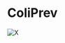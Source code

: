 # ColiPrev

![X](https://user-images.githubusercontent.com/81655538/142739854-d19369cd-04ce-4bee-b3db-b2846635fb4b.png)
